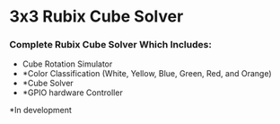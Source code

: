# 3x3 Rubix Cube Solver

### Complete Rubix Cube Solver Which Includes:
- Cube Rotation Simulator
- *Color Classification (White, Yellow, Blue, Green, Red, and Orange)
- *Cube Solver
- *GPIO hardware Controller

*In development
